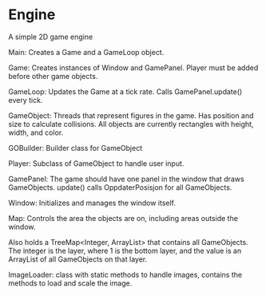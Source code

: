 # Engine
A simple 2D game engine

Main:
Creates a Game and a GameLoop object.

Game:
Creates instances of Window and GamePanel.
Player must be added before other game objects.

GameLoop:
Updates the Game at a tick rate. Calls GamePanel.update() every tick.

GameObject:
Threads that represent figures in the game. Has position and size to calculate collisions.
All objects are currently rectangles with height, width, and color.

GOBuilder:
Builder class for GameObject

Player:
Subclass of GameObject to handle user input. 

GamePanel:
The game should have one panel in the window that draws GameObjects.
update() calls OppdaterPosisjon for all GameObjects.

Window:
Initializes and manages the window itself.

Map:
Controls the area the objects are on, including areas outside the window.

Also holds a TreeMap<Integer, ArrayList<GameObject>> that contains all GameObjects.
The integer is the layer, where 1 is the bottom layer, and the value is an ArrayList of all GameObjects on that layer.


ImageLoader:
class with static methods to handle images, contains the methods to load and scale the image.